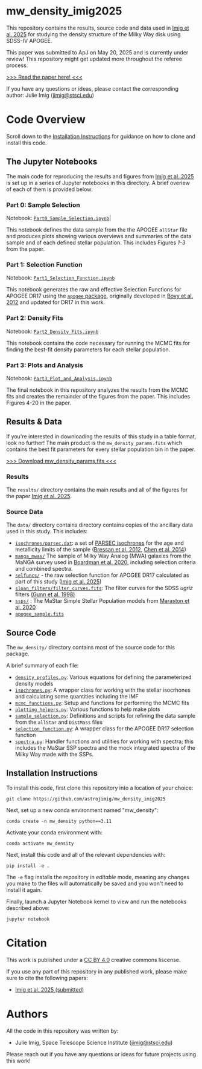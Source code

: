 # mw_density_imig2025

This repository contains the results, source code and data used in [Imig et al. 2025](https://astrojimig.github.io/pdfs/Imig_MW_density.pdf) for studying the density structure of the Milky Way disk using SDSS-IV APOGEE.

This paper was submitted to ApJ on May 20, 2025 and is currently under review! This repository might get updated more throughout the referee process.

[>>> Read the paper here! <<<](https://astrojimig.github.io/pdfs/Imig_MW_density.pdf)

If you have any questions or ideas, please contact the corresponding author: Julie Imig (jimig@stsci.edu)

# Code Overview

Scroll down to the [Installation Instructions](#installation-instructions) for guidance on how to clone and install this code.

## The Jupyter Notebooks

The main code for reproducing the results and figures from [Imig et al. 2025](https://astrojimig.github.io/pdfs/Imig_MW_density.pdf) is set up in a series of Jupyter notebooks in this directory. A brief overiew of each of them is provided below:

### Part 0: Sample Selection

Notebook: [`Part0_Sample_Selection.ipynb`](Part0_Sample_Selection.ipynb)|


This notebook defines the data sample from the the APOGEE `allStar` file and produces plots showing various overviews and summaries of the data sample and of each defined stellar population. This includes Figures *1-3* from the paper.

### Part 1: Selection Function

Notebook: [`Part1_Selection_Function.ipynb`](Part1_Selection_Function.ipynb)

This notebook generates the raw and effective Selection Functions for APOGEE DR17 using the [`apogee` package](https://github.com/astrojimig/apogee/tree/dr17-selection), originally developed in [Bovy et al. 2012](http://arxiv.org/abs/1510.06745) and updated for DR17 in this work.

### Part 2: Density Fits
Notebook: [`Part2_Density_Fits.ipynb`](`Part2_Density_Fits.ipynb)

This notebook contains the code necessary for running the MCMC fits for finding the best-fit density parameters for each stellar population.

### Part 3: Plots and Analysis
Notebook: [`Part3_Plot_and_Analysis.ipynb`](Part3_Plot_and_Analysis.ipynb)

The final notebook in this repository analyzes the results from the MCMC fits and creates the remainder of the figures from the paper. This includes Figures 4-20 in the paper.

## Results & Data

If you're interested in downloading the results of this study in a table format, look no further! The main product is the `mw_density_params.fits` which contains the best fit parameters for every stellar population bin in the paper.

[>>> Download mw_density_params.fits <<<](results/mw_density_params.fits)

### Results
The `results/` directory contains the main results and all of the figures for the paper [Imig et al. 2025](https://astrojimig.github.io/pdfs/Imig_MW_density.pdf). 

### Source Data
The `data/` directory contains directory contains copies of the ancillary data used in this study. This includes:

- [`isochrones/parsec.dat`](data/isochrones/parsec.dat): a set of [PARSEC isochrones](https://stev.oapd.inaf.it/cgi-bin/cmd) for the age and metallicity limits of the sample ([Bressan et al, 2012](http://dx.doi.org/10.1111/j.1365-2966.2012.21948.x), [Chen et al. 2014](https://ui.adsabs.harvard.edu/abs/2014MNRAS.444.2525C))
- [`manga_mwas/`](data/manga_mwas) The sample of Milky Way Analog (MWA) galaxies from the MaNGA survey used in [Boardman et al. 2020](https://doi.org/10.1093%2Fmnras%2Fstaa2731), including selection criteria and combined spectra.
- [`selfuncs/`]() - the raw selection function for APOGEE DR17 calculated as part of this study ([Imig et al. 2025](https://astrojimig.github.io/pdfs/Imig_MW_density.pdf))
- [`sloan_filters/filter_curves.fits`](data/sloan_filters/filter_curves.fits): The filter curves for the SDSS *ugriz* filters [(Gunn et al. 1998)](http://adsabs.harvard.edu/abs/1998AJ....116.3040G)
- [`ssps/`](data/ssps/) : The MaStar Simple Stellar Population models from [Maraston et al. 2020](https://doi.org/10.1093%2Fmnras%2Fstaa1489)
- [`apogee_sample.fits`]()

## Source Code
The `mw_density/` directory contains most of the source code for this package.

A brief summary of each file:
- [`density_profiles.py`](mw_density/density_profiles.py): Various equations for defining the parameterized density models
- [`isochrones.py`](mw_density/isochrones.py): A wrapper class for working with the stellar isocrhones and calculating some quantities including the IMF
- [`mcmc_functions.py`](mw_density/mcmc_functions.py): Setup and functions for performing the MCMC fits
- [`plotting_helpers.py`](mw_density/plotting_helpers.py): Various functions to help make plots
- [`sample_selection.py`](mw_density/sample_selection.py): Definitions and scripts for refining the data sample from the `allStar` and `DistMass` files
- [`selection_function.py`](mw_density/selection_function.py): A wrapper class for the APOGEE DR17 selection function
- [`spectra.py`](mw_density/spectra.py): Handler functions and utilities for working with spectra; this includes the MaStar SSP spectra and the mock integrated spectra of the Milky Way made with the SSPs.


## Installation Instructions

To install this code, first clone this repository into a location of your choice:

```
git clone https://github.com/astrojimig/mw_density_imig2025
```

 Next, set up a new conda environment named "mw_density":

```
conda create -n mw_density python==3.11
```

Activate your conda environment with:
```
conda activate mw_density
```

Next, install this code and all of the relevant dependencies with:

```
pip install -e .
```

The `-e` flag installs the repository in *editable* mode, meaning any changes you make to the files will automatically be saved and you won't need to install it again.

Finally, launch a Jupyter Notebook kernel to view and run the notebooks described above:
```
jupyter notebook
```

# Citation
This work is published under a [CC BY 4.0](https://creativecommons.org/licenses/by/4.0/) creative commons liscense.

If you use any part of this repository in any published work, please make sure to cite the following papers:
- [Imig et al. 2025 (submitted)](https://astrojimig.github.io/pdfs/Imig_MW_density.pdf)

# Authors
All the code in this repository was written by:

- Julie Imig, Space Telescope Science Institute (jimig@stsci.edu)

Please reach out if you have any questions or ideas for future projects using this work!